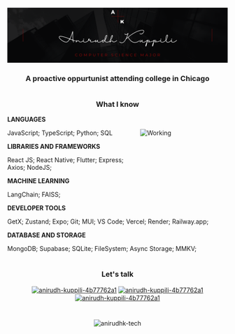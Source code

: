 ![](./mainHeader.png)

<h3 align="center">A proactive oppurtunist attending college in Chicago</h3>

<h1></h1>

<h3 align="center">What I know</h3>

  
**LANGUAGES** 

JavaScript; TypeScript; Python; SQL <img src="./whataboutIMAGE.gif" align="right" alt="Working" width="200" height="200" />

**LIBRARIES AND FRAMEWORKS** 

React JS; React Native; Flutter; Express; Axios; NodeJS;

**MACHINE LEARNING**

LangChain; FAISS;

**DEVELOPER TOOLS** 

GetX; Zustand; Expo; Git; MUI; VS Code; Vercel; Render; Railway.app;

**DATABASE AND STORAGE**

MongoDB; Supabase; SQLite; FileSystem; Async Storage; MMKV;

<h1></h1>

<h3 align="center">Let's talk</h3>

<p align="center">
  <a href="https://linkedin.com/in/anirudh-kuppili-4b77762a1" target="_blank"><img align="center" src="https://user-images.githubusercontent.com/74038190/235294012-0a55e343-37ad-4b0f-924f-c8431d9d2483.gif" alt="anirudh-kuppili-4b77762a1" height="60" width="60" /></a>
  <a href="https://discordapp.com/users/ani_bytes" target="_blank"><img align="center" src="https://user-images.githubusercontent.com/74038190/235294015-47144047-25ab-417c-af1b-6746820a20ff.gif" alt="anirudh-kuppili-4b77762a1" height="60" width="60" /></a>
  <a href="https://api.whatsapp.com/send/?phone=5633965540&text&type=phone_number&app_absent=0" target="_blank"><img align="center" src="https://user-images.githubusercontent.com/74038190/235294019-40007353-6219-4ec5-b661-b3c35136dd0b.gif" alt="anirudh-kuppili-4b77762a1" height="60" width="60" /></a>
</p>

<h1></h1> 

<p align="center">
  <img 
    align="center"
    height=570
    src="https://github-readme-stats.vercel.app/api/top-langs/?username=anirudhk-tech&layout=pie&theme=dark"
    alt="anirudhk-tech"
  /> 
</p>
